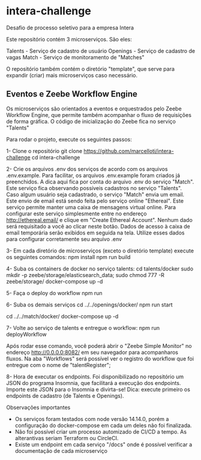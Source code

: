 # intera-challenge
Desafio de processo seletivo para a empresa Intera

Este repositório contém 3 microserviços. São eles:

Talents - Serviço de cadastro de usuário
Openings - Serviço de cadastro de vagas
Match - Serviço de monitoramento de "Matches"

O repositório também contém o diretório "template", que serve
para expandir (criar) mais microserviços caso necessário.

## Eventos e Zeebe Workflow Engine
Os microserviços são orientados a eventos e orquestrados
pelo Zeebe Workflow Engine, que permite também acompanhar
o fluxo de requisições de forma gráfica. O código
de inicialização do Zeebe fica no serviço "Talents"

Para rodar o projeto, execute os seguintes passos:

1- Clone o repositório
   git clone https://github.com/marcelloti/intera-challenge
   cd intera-challenge

2- Crie os arquivos .env dos serviços de acordo com os arquivos .env.example.
   Para facilitar, os arquivos .env.example foram criados já preenchidos. A dica
   aqui fica por conta do arquivo .env do serviço "Match". Este serviço fica
   observando possíveis cadastros no serviço "Talents". Caso algum usuário
   seja cadastrado, o serviço "Match" envia um email. Este envio de email
   está sendo feita pelo serviço online "Ethereal". Este serviço permite
   manter uma caixa de mensagens virtual online. Para configurar este serviço
   simplesmente entre no endereço http://ethereal.email/ e clique em "Create Ethereal Account".
   Nenhum dado será requisitado a você ao clicar neste botão. Dados de acesso à caixa de
   email temporária serão exibidos em seguida na tela. Utilize esses dados para
   configurar corretamente seu arquivo .env

3- Em cada diretório de microserviços (exceto o diretório template) execute os seguintes comandos:
   npm install
   npm run build

4- Suba os containers de docker no serviço talents:
  cd talents/docker
  sudo mkdir -p zeebe/storage/elasticsearch_data; sudo chmod 777 -R zeebe/storage/
  docker-compose up -d

5- Faça o deploy do workflow
  npm run 

6- Suba os demais serviços
  cd ../../openings/docker/
  npm run start

  cd ../../match/docker/
  docker-compose up -d

7- Volte ao serviço de talents e entregue o workflow:
  npm run deployWorkflow

  Após rodar esse comando, você poderá abrir o "Zeebe Simple Monitor" 
  no endereço http://0.0.0.0:8082/ em seu navegador para acompanharos fluxos.
  Na aba "Workflows" será possível ver o registro do workflow que foi entregue
  com o nome de "talentRegister";

8- Hora de executar os endpoints. Foi disponibilizado no repositório um JSON
   do programa Insomnia, que facilitará a execução dos endpoints. Importe
   este JSON para o Insomnia e divirta-se! Dica: execute primeiro os endpoints
   de cadastro (de Talents e Openings).

Observações importantes
 - Os serviços foram testados com node versão 14.14.0, porém a configuração
do docker-compose em cada um deles não foi finalizada.
 - Não foi possível criar um processo automizado de CI/CD a tempo. As
   alterantivas seriam Terraform ou CircleCI.
 - Existe um endpoint em cada serviço "/docs" onde é possível verificar
   a documentação de cada microserviço

